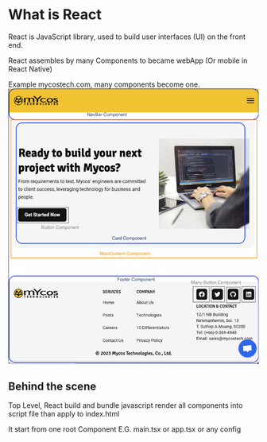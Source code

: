 # What is React
React is JavaScript library, used to build user interfaces (UI) on the front end.

React assembles by many Components to became webApp (Or mobile in React Native)

Example mycostech.com, many components become one.
![example-mycostech-components](./ex_mycostech.png)


## Behind the scene 
Top Level, React build and bundle javascript render all components into script file than apply to index.html

It start from one root Component E.G. main.tsx or app.tsx or any config
